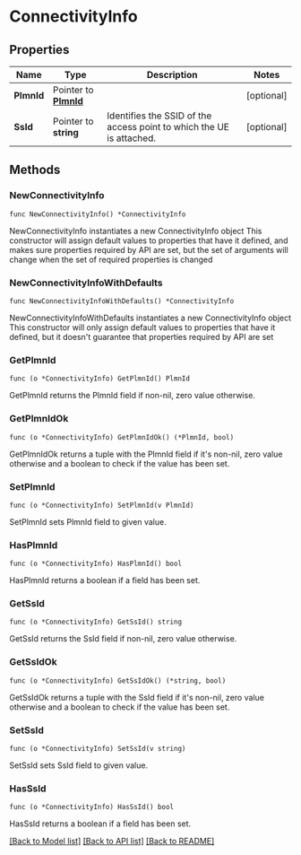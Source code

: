 # ConnectivityInfo

## Properties

Name | Type | Description | Notes
------------ | ------------- | ------------- | -------------
**PlmnId** | Pointer to [**PlmnId**](PlmnId.md) |  | [optional] 
**SsId** | Pointer to **string** | Identifies the SSID of the access point to which the UE is attached. | [optional] 

## Methods

### NewConnectivityInfo

`func NewConnectivityInfo() *ConnectivityInfo`

NewConnectivityInfo instantiates a new ConnectivityInfo object
This constructor will assign default values to properties that have it defined,
and makes sure properties required by API are set, but the set of arguments
will change when the set of required properties is changed

### NewConnectivityInfoWithDefaults

`func NewConnectivityInfoWithDefaults() *ConnectivityInfo`

NewConnectivityInfoWithDefaults instantiates a new ConnectivityInfo object
This constructor will only assign default values to properties that have it defined,
but it doesn't guarantee that properties required by API are set

### GetPlmnId

`func (o *ConnectivityInfo) GetPlmnId() PlmnId`

GetPlmnId returns the PlmnId field if non-nil, zero value otherwise.

### GetPlmnIdOk

`func (o *ConnectivityInfo) GetPlmnIdOk() (*PlmnId, bool)`

GetPlmnIdOk returns a tuple with the PlmnId field if it's non-nil, zero value otherwise
and a boolean to check if the value has been set.

### SetPlmnId

`func (o *ConnectivityInfo) SetPlmnId(v PlmnId)`

SetPlmnId sets PlmnId field to given value.

### HasPlmnId

`func (o *ConnectivityInfo) HasPlmnId() bool`

HasPlmnId returns a boolean if a field has been set.

### GetSsId

`func (o *ConnectivityInfo) GetSsId() string`

GetSsId returns the SsId field if non-nil, zero value otherwise.

### GetSsIdOk

`func (o *ConnectivityInfo) GetSsIdOk() (*string, bool)`

GetSsIdOk returns a tuple with the SsId field if it's non-nil, zero value otherwise
and a boolean to check if the value has been set.

### SetSsId

`func (o *ConnectivityInfo) SetSsId(v string)`

SetSsId sets SsId field to given value.

### HasSsId

`func (o *ConnectivityInfo) HasSsId() bool`

HasSsId returns a boolean if a field has been set.


[[Back to Model list]](../README.md#documentation-for-models) [[Back to API list]](../README.md#documentation-for-api-endpoints) [[Back to README]](../README.md)


